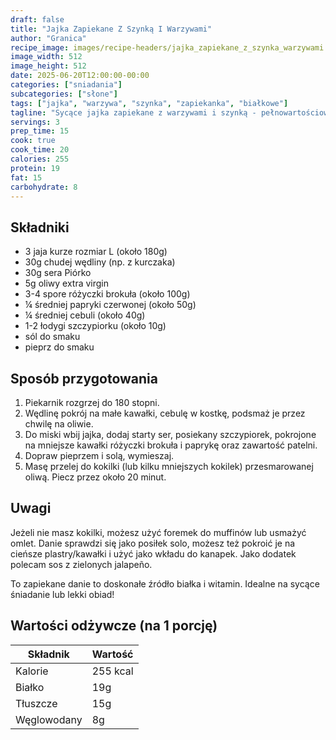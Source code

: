 ```yaml
---
draft: false
title: "Jajka Zapiekane Z Szynką I Warzywami"
author: "Granica"
recipe_image: images/recipe-headers/jajka_zapiekane_z_szynka_warzywami.webp
image_width: 512
image_height: 512
date: 2025-06-20T12:00:00-00:00
categories: ["sniadania"]
subcategories: ["słone"]
tags: ["jajka", "warzywa", "szynka", "zapiekanka", "białkowe"]
tagline: "Sycące jajka zapiekane z warzywami i szynką - pełnowartościowy posiłek!"
servings: 3
prep_time: 15
cook: true
cook_time: 20
calories: 255
protein: 19
fat: 15
carbohydrate: 8
---
```


## Składniki
- 3 jaja kurze rozmiar L (około 180g)
- 30g chudej wędliny (np. z kurczaka)
- 30g sera Piórko
- 5g oliwy extra virgin
- 3-4 spore różyczki brokuła (około 100g)
- ¼ średniej papryki czerwonej (około 50g)
- ¼ średniej cebuli (około 40g)
- 1-2 łodygi szczypiorku (około 10g)
- sól do smaku
- pieprz do smaku

## Sposób przygotowania

1. Piekarnik rozgrzej do 180 stopni.
2. Wędlinę pokrój na małe kawałki, cebulę w kostkę, podsmaż je przez chwilę na oliwie.
3. Do miski wbij jajka, dodaj starty ser, posiekany szczypiorek, pokrojone na mniejsze kawałki różyczki brokuła i paprykę oraz zawartość patelni.
4. Dopraw pieprzem i solą, wymieszaj.
5. Masę przelej do kokilki (lub kilku mniejszych kokilek) przesmarowanej oliwą. Piecz przez około 20 minut.

## Uwagi
Jeżeli nie masz kokilki, możesz użyć foremek do muffinów lub usmażyć omlet. Danie sprawdzi się jako posiłek solo, możesz też pokroić je na cieńsze plastry/kawałki i użyć jako wkładu do kanapek. Jako dodatek polecam sos z zielonych jalapeño.

To zapiekane danie to doskonałe źródło białka i witamin. Idealne na sycące śniadanie lub lekki obiad!

## Wartości odżywcze (na 1 porcję)
| Składnik | Wartość |
|----------|---------|
| Kalorie | 255 kcal |
| Białko | 19g |
| Tłuszcze | 15g |
| Węglowodany | 8g |